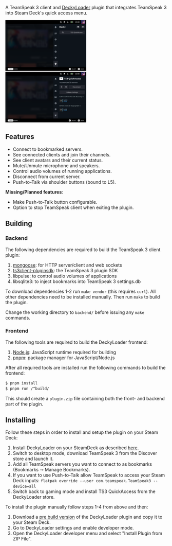 A TeamSpeak 3 client and [DeckyLoader](https://github.com/SteamDeckHomebrew/PluginLoader) plugin that integrates TeamSpeak 3 into Steam Deck's quick access menu.

<img src="screenshot1.png" width="50%">
<img src="screenshot2.png" width="50%">

## Features

- Connect to bookmarked servers.
- See connected clients and join their channels.
- See client avatars and their current status.
- Mute/Unmute microphone and speakers.
- Control audio volumes of running applications.
- Disconnect from current server.
- Push-to-Talk via shoulder buttons (bound to L5).

**Missing/Planned features**:  
- Make Push-to-Talk button configurable.
- Option to stop TeamSpeak client when exiting the plugin.

## Building

### Backend

The following dependencies are required to build the TeamSpeak 3 client plugin:
1. [mongoose](https://github.com/cesanta/mongoose): for HTTP server/client and web sockets
1. [ts3client-pluginsdk](https://github.com/TeamSpeak-Systems/ts3client-pluginsdk): the TeamSpeak 3 plugin SDK
1. libpulse: to control audio volumes of applications
1. libsqlite3: to inject bookmarks into TeamSpeak 3 settings.db

To download dependencies 1-2 run `make vendor` (this requires `curl`). All other dependencies need to be installed manually. Then run `make` to build the plugin.

Change the working directory to `backend/` before issuing any `make` commands.

### Frontend

The following tools are required to build the DeckyLoader frontend:
1. [Node.js](https://nodejs.org): JavaScript runtime required for building
1. [pnpm](https://pnpm.io): package manager for JavaScript/Node.js

After all required tools are installed run the following commands to build the frontend:

```sh
$ pnpm install
$ pnpm run /^build/
```

This should create a `plugin.zip` file containing both the front- and backend part of the plugin.

## Installing

Follow these steps in order to install and setup the plugin on your Steam Deck:
1. Install DeckyLoader on your SteamDeck as described [here](https://github.com/SteamDeckHomebrew/PluginLoader).
1. Switch to desktop mode, download TeamSpeak 3 from the Discover store and launch it.
1. Add all TeamSpeak servers you want to connect to as bookmarks (Bookmarks ⇾ Manage Bookmarks).
1. If you want to use Push-to-Talk allow TeamSpeak to access your Steam Deck inputs: `flatpak override --user com.teamspeak.TeamSpeak3 --device=all`
1. Switch back to gaming mode and install TS3 QuickAccess from the DeckyLoader store.

To install the plugin manually follow steps 1-4 from above and then:
1. Download a [pre build version](https://github.com/ILadis/ts3-qs4sd/releases) of the DeckyLoader plugin and copy it to your Steam Deck.
1. Go to DeckyLoader settings and enable developer mode.
1. Open the DeckyLoader developer menu and select "Install Plugin from ZIP File".
